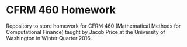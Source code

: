 # CFRM 460 Homework

Repository to store homework for CFRM 460 (Mathematical Methods for Computational Finance) taught by Jacob Price at the University of Washington in Winter Quarter 2016.
